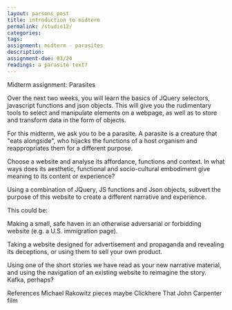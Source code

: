 ```yaml
---  
layout: parsons_post  
title: introduction to midterm 
permalink: /studio12/  
categories:   
tags:  
assignment: midterm - parasites
description: 
assignment-due: 03/24
readings: a parasite text?
---  
```


Midterm assignment: Parasites

Over the next two weeks, you will learn the basics of JQuery selectors, javascript functions and json objects. This will give you the rudimentary tools to select and manipulate elements on a webpage, as well as to store and transform data in the form of objects.

For this midterm, we ask you to be a parasite. A parasite is a creature that "eats alongside", who hijacks the functions of a host organism and reappropriates them for a different purpose. 

Choose a website and analyse its affordance, functions and context. In what ways does its aesthetic, functional and socio-cultural embodiment give meaning to its content or experience?

Using a combination of JQuery, JS functions and Json objects, subvert the purpose of this website to create a different narrative and experience. 

This could be:
 
 Making a small, safe haven in an otherwise adversarial or forbidding website (e.g. a U.S. immigration page). 

 Taking a website designed for advertisement and propaganda and revealing its deceptions, or using them to sell your own product.

 Using one of the short stories we have read as your new narrative material, and using the navigation of an existing website to reimagine the story. Kafka, perhaps? 

References
Michael Rakowitz pieces maybe
Clickhere
That John Carpenter film